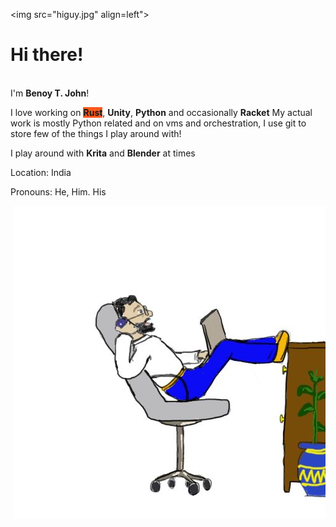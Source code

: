 <img src="higuy.jpg" align=left"> </img> <h1>Hi there!</h1> 
<br>I'm <b>Benoy T. John</b>!<br>

I love working on <span title="Seriously Rust is awesome!!" style="background-color: #FE5A1D"><b>Rust</b></span>, <span title="Learning + Playing" ><b>Unity</b>, <b>Python</b> and occasionally <b>Racket</b> 
My actual work is mostly Python related and on vms and orchestration, I use git to store few of the things I play around with!

I play around with <b>Krita</b> and <b>Blender</b> at times

Location: India

Pronouns: He, Him. His <br>
 
<img src="inofffice.jpg" align="right"> </img>




